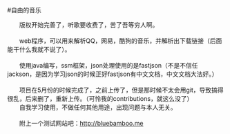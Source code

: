 #自由的音乐

　　版权开始完善了，听歌要收费了，苦了吾等穷人啊。<br><br>
　　web程序，可以用来解析QQ，网易，酷狗的音乐，并解析出下载链接（后面能干什么我就不说了）。<br><br>
　　使用java编写，ssm框架，json处理使用的是fastjson（不是不信任jackson，是因为学习json的时候正好fastjson有中文文档，中文文档大法好。）<br><br>
　　项目在5月份的时候完成了，之前上传了，但是那时候不太会用git，导致搞得很乱，后来删了，重新上传。（可怜我的contributions，就这么没了）<br>
　　自我学习使用，不做任何其他用途，出现问题与本人无关。<br><br>
　　附上一个测试网站吧：<a href="http://bluebamboo.me" target="_blank">http://bluebamboo.me</a>
